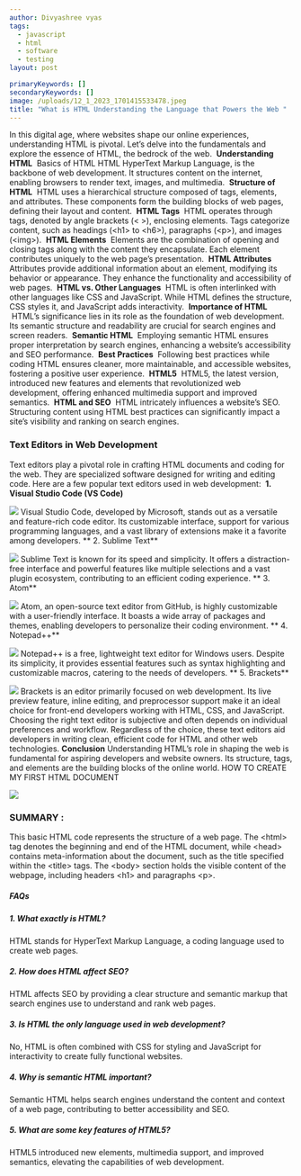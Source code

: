 ```yaml
---
author: Divyashree vyas
tags:
  - javascript
  - html
  - software
  - testing
layout: post

primaryKeywords: []
secondaryKeywords: []
image: /uploads/12_1_2023_1701415533478.jpeg
title: "What is HTML Understanding the Language that Powers the Web "
---
```


In this digital age, where websites shape our online experiences, understanding HTML is pivotal. Let’s delve into the fundamentals and explore the essence of HTML, the bedrock of the web.
&nbsp;**Understanding HTML**&nbsp;
Basics of HTML HTML
HyperText Markup Language, is the backbone of web development. It structures content on the internet, enabling browsers to render text, images, and multimedia.&nbsp;
**Structure of HTML**
&nbsp;HTML uses a hierarchical structure composed of tags, elements, and attributes. These components form the building blocks of web pages, defining their layout and content.&nbsp;
**HTML Tags**
&nbsp;HTML operates through tags, denoted by angle brackets (&lt; &gt;), enclosing elements. Tags categorize content, such as headings (&lt;h1&gt; to &lt;h6&gt;), paragraphs (&lt;p&gt;), and images (&lt;img&gt;).&nbsp;
**HTML Elements**&nbsp;
Elements are the combination of opening and closing tags along with the content they encapsulate. Each element contributes uniquely to the web page’s presentation.&nbsp;
**HTML Attributes**&nbsp;
Attributes provide additional information about an element, modifying its behavior or appearance. They enhance the functionality and accessibility of web pages.
&nbsp;**HTML vs. Other Languages**&nbsp;
HTML is often interlinked with other languages like CSS and JavaScript. While HTML defines the structure, CSS styles it, and JavaScript adds interactivity.
&nbsp;**Importance of HTML**
&nbsp;HTML’s significance lies in its role as the foundation of web development. Its semantic structure and readability are crucial for search engines and screen readers.
&nbsp;**Semantic HTML**
&nbsp;Employing semantic HTML ensures proper interpretation by search engines, enhancing a website’s accessibility and SEO performance.
&nbsp;**Best Practices**&nbsp;
Following best practices while coding HTML ensures cleaner, more maintainable, and accessible websites, fostering a positive user experience.&nbsp;
**HTML5**&nbsp;
HTML5, the latest version, introduced new features and elements that revolutionized web development, offering enhanced multimedia support and improved semantics.
&nbsp;**HTML and SEO**
&nbsp;HTML intricately influences a website’s SEO. Structuring content using HTML best practices can significantly impact a site’s visibility and ranking on search engines.

### **Text Editors in Web Development**

Text editors play a pivotal role in crafting HTML documents and coding for the web. They are specialized software designed for writing and editing code. Here are a few popular text editors used in web development:  **1. Visual Studio Code (VS Code)**

![](https://programmingera.com/uploads/12_1_2023_1701405413319.jpeg)
Visual Studio Code, developed by Microsoft, stands out as a versatile and feature-rich code editor. Its customizable interface, support for various programming languages, and a vast library of extensions make it a favorite among developers. ** 2. Sublime Text**

![](https://programmingera.com/uploads/12_1_2023_1701405438104.jpeg)
Sublime Text is known for its speed and simplicity. It offers a distraction-free interface and powerful features like multiple selections and a vast plugin ecosystem, contributing to an efficient coding experience. ** 3. Atom**

![](https://programmingera.com/uploads/12_1_2023_1701405454064.jpeg)
Atom, an open-source text editor from GitHub, is highly customizable with a user-friendly interface. It boasts a wide array of packages and themes, enabling developers to personalize their coding environment. ** 4. Notepad++**

![](https://programmingera.com/uploads/12_1_2023_1701405467685.png)
Notepad++ is a free, lightweight text editor for Windows users. Despite its simplicity, it provides essential features such as syntax highlighting and customizable macros, catering to the needs of developers. ** 5. Brackets**

![](https://programmingera.com/uploads/12_1_2023_1701405480799.png)
Brackets is an editor primarily focused on web development. Its live preview feature, inline editing, and preprocessor support make it an ideal choice for front-end developers working with HTML, CSS, and JavaScript. Choosing the right text editor is subjective and often depends on individual preferences and workflow. Regardless of the choice, these text editors aid developers in writing clean, efficient code for HTML and other web technologies. **Conclusion** Understanding HTML’s role in shaping the web is fundamental for aspiring developers and website owners. Its structure, tags, and elements are the building blocks of the online world. HOW TO CREATE MY FIRST HTML DOCUMENT

![](https://programmingera.com/uploads/12_1_2023_1701404615967.png)

### **SUMMARY** : 

This basic HTML code represents the structure of a web page. The &lt;html&gt; tag denotes the beginning and end of the HTML document, while &lt;head&gt; contains meta-information about the document, such as the title specified within the &lt;title&gt; tags. The &lt;body&gt; section holds the visible content of the webpage, including headers &lt;h1&gt; and paragraphs &lt;p&gt;.

##### **FAQs**

##### **1. What exactly is HTML?**

HTML stands for HyperText Markup Language, a coding language used to create web pages.

##### **2. How does HTML affect SEO?**

HTML affects SEO by providing a clear structure and semantic markup that search engines use to understand and rank web pages.

##### **3. Is HTML the only language used in web development?**

No, HTML is often combined with CSS for styling and JavaScript for interactivity to create fully functional websites.

##### **4. Why is semantic HTML important?**

Semantic HTML helps search engines understand the content and context of a web page, contributing to better accessibility and SEO.

##### **5. What are some key features of HTML5?**

HTML5 introduced new elements, multimedia support, and improved semantics, elevating the capabilities of web development.&nbsp;
